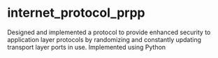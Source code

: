 # internet_protocol_prpp
Designed and implemented a protocol to provide enhanced security to application layer protocols by randomizing and constantly updating transport layer ports in use. Implemented using Python
